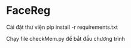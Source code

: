 # FaceReg
Cài đặt thư viện
pip install -r requirements.txt

Chạy file checkMem.py để bắt đầu chương trình
